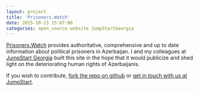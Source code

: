```yaml
---
layout: project
title: 'Prisoners.Watch'
date: 2015-10-23 15:07:00
categories: open_source website JumpStartGeorgia
---
```

[Prisoners.Watch][site-url] provides authoritative, comprehensive and up to date information about political prisoners in Azerbaijan. I and my colleagues at [JumpStart Georgia][jumpstart-url] built this site in the hope that it would publicize and shed light on the deteriorating human rights of Azerbaijanis.

If you wish to contribute, [fork the repo on github][github-url] or [get in touch with us at JumpStart][jumpstart-contact-url].

[site-url]: https://prisoners.watch
[jumpstart-url]: http://jumpstart.ge
[jumpstart-contact-url]: http://jumpstart.ge/en/contact-us
[github-url]: https://github.com/JumpStartGeorgia/Azerbaijan-Political-Prisoners
